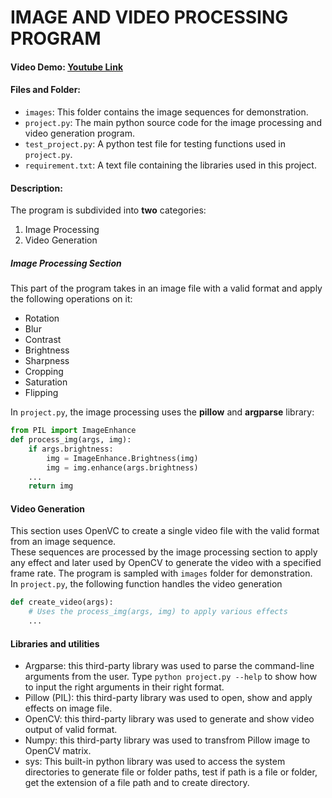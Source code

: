 # IMAGE AND VIDEO PROCESSING PROGRAM
#### Video Demo: [Youtube Link](https://youtu.be/cQlk5ukuXYE)
#### Files and Folder:
- `images`: This folder contains the image sequences for demonstration.
- `project.py`: The main python source code for the image processing and video generation program.
- `test_project.py`: A python test file for testing functions used in  `project.py`.
- `requirement.txt`: A text file containing the libraries used in this project.

#### Description:
The program is subdivided into **two** categories:
1. Image Processing
1. Video Generation

##### Image Processing Section
This part of the program takes in an image file with a valid format and apply the following operations on it:
- Rotation
- Blur
- Contrast
- Brightness
- Sharpness
- Cropping
- Saturation
- Flipping

In `project.py`, the image processing uses the **pillow** and **argparse** library: 
```python
from PIL import ImageEnhance
def process_img(args, img):
    if args.brightness:
        img = ImageEnhance.Brightness(img)
        img = img.enhance(args.brightness)
    ...
    return img
```

#### Video Generation
This section uses OpenVC to create a single video file with the valid format from an image sequence.  
These sequences are processed by the image processing section to apply any effect and later used by OpenCV to generate the video with a specified frame rate. The program is sampled with `images` folder for demonstration.  
In `project.py`, the following function handles the video generation
```python
def create_video(args):
    # Uses the process_img(args, img) to apply various effects
    ...
```

#### Libraries and utilities
- Argparse: this third-party library was used to parse the command-line arguments from the user.
Type `python project.py --help` to show how to input the right arguments in their right format.
- Pillow (PIL): this third-party library was used to open, show and apply effects on image file.
- OpenCV: this third-party library was used to generate and show video output of valid format. 
- Numpy: this third-party library was used to transfrom Pillow image to OpenCV matrix.
- sys: This built-in python library was used to access the system directories to generate file or folder paths, test if path is a file or folder, get the extension of a file path and to create directory.

